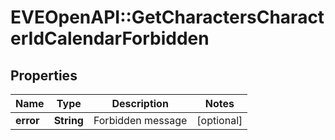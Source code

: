 # EVEOpenAPI::GetCharactersCharacterIdCalendarForbidden

## Properties
Name | Type | Description | Notes
------------ | ------------- | ------------- | -------------
**error** | **String** | Forbidden message | [optional] 


